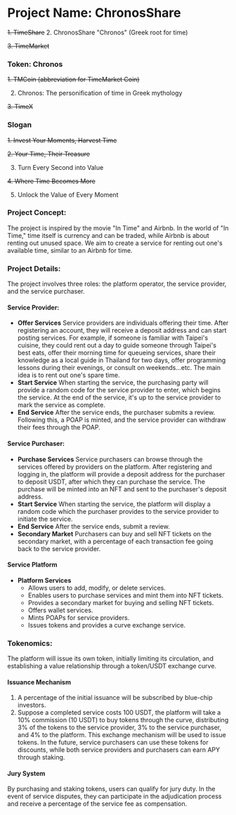 # Project Name: ChronosShare

~~1. TimeShare~~
2. ChronosShare "Chronos" (Greek root for time)

~~3. TimeMarket~~

### Token: Chronos

~~1. TMCoin (abbreviation for TimeMarket Coin)~~

2. Chronos: The personification of time in Greek mythology

~~3. TimeX~~

### Slogan

~~1. Invest Your Moments, Harvest Time~~

~~2. Your Time, Their Treasure~~

3. Turn Every Second into Value

~~4. Where Time Becomes More~~

5. Unlock the Value of Every Moment

### Project Concept:
The project is inspired by the movie "In Time" and Airbnb. In the world of "In Time," time itself is currency and can be traded, while Airbnb is about renting out unused space. We aim to create a service for renting out one's available time, similar to an Airbnb for time.

### Project Details:
The project involves three roles: the platform operator, the service provider, and the service purchaser.

#### Service Provider:
* **Offer Services**
  Service providers are individuals offering their time. After registering an account, they will receive a deposit address and can start posting services. For example, if someone is familiar with Taipei's cuisine, they could rent out a day to guide someone through Taipei's best eats, offer their morning time for queueing services, share their knowledge as a local guide in Thailand for two days, offer programming lessons during their evenings, or consult on weekends...etc. The main idea is to rent out one's spare time.
* **Start Service**
  When starting the service, the purchasing party will provide a random code for the service provider to enter, which begins the service. At the end of the service, it's up to the service provider to mark the service as complete.
* **End Service**
  After the service ends, the purchaser submits a review. Following this, a POAP is minted, and the service provider can withdraw their fees through the POAP.

#### Service Purchaser:
* **Purchase Services**
  Service purchasers can browse through the services offered by providers on the platform. After registering and logging in, the platform will provide a deposit address for the purchaser to deposit USDT, after which they can purchase the service. The purchase will be minted into an NFT and sent to the purchaser's deposit address.
* **Start Service**
  When starting the service, the platform will display a random code which the purchaser provides to the service provider to initiate the service.
* **End Service**
  After the service ends, submit a review.
* **Secondary Market**
  Purchasers can buy and sell NFT tickets on the secondary market, with a percentage of each transaction fee going back to the service provider.

#### Service Platform
* **Platform Services**
  * Allows users to add, modify, or delete services.
  * Enables users to purchase services and mint them into NFT tickets.
  * Provides a secondary market for buying and selling NFT tickets.
  * Offers wallet services.
  * Mints POAPs for service providers.
  * Issues tokens and provides a curve exchange service.


### Tokenomics:
The platform will issue its own token, initially limiting its circulation, and establishing a value relationship through a token/USDT exchange curve.

#### Issuance Mechanism
1. A percentage of the initial issuance will be subscribed by blue-chip investors.
2. Suppose a completed service costs 100 USDT, the platform will take a 10% commission (10 USDT) to buy tokens through the curve, distributing 3% of the tokens to the service provider, 3% to the service purchaser, and 4% to the platform. This exchange mechanism will be used to issue tokens. In the future, service purchasers can use these tokens for discounts, while both service providers and purchasers can earn APY through staking.
#### Jury System
By purchasing and staking tokens, users can qualify for jury duty. In the event of service disputes, they can participate in the adjudication process and receive a percentage of the service fee as compensation.
